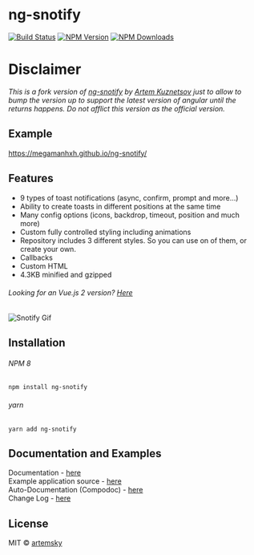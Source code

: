 # ng-snotify

[![Build Status](https://dl.circleci.com/status-badge/img/gh/megamanhxh/ng-snotify/tree/master.svg?style=svg)](https://dl.circleci.com/status-badge/redirect/gh/megamanhxh/ng-snotify/tree/master)
[![NPM Version](https://img.shields.io/npm/v/ng-snotify.svg)](https://www.npmjs.com/package/ng-snotify)
[![NPM Downloads](https://img.shields.io/npm/dt/ng-snotify.svg)](https://www.npmjs.com/package/ng-snotify)

# Disclaimer
_This is a fork version of [ng-snotify](https://github.com/artemsky/ng-snotify) by [Artem Kuznetsov](https://github.com/artemsky) just to
allow to bump the version up to support the latest version of angular until the returns happens. Do not afflict this version as the official
version._

## Example
https://megamanhxh.github.io/ng-snotify/


## Features

- 9 types of toast notifications (async, confirm, prompt and more...)
- Ability to create toasts in different positions at the same time
- Many config options (icons, backdrop, timeout, position and much more)
- Custom fully controlled styling including animations
- Repository includes 3 different styles. So you can use on of them, or create your own.
- Callbacks
- Custom HTML
- 4.3KB minified and gzipped

###### Looking for an Vue.js 2 version? [Here](https://github.com/artemsky/vue-snotify/)

![Snotify Gif](https://thumbs.gfycat.com/SoftGranularDalmatian-size_restricted.gif)

## Installation

###### NPM 8
`npm install ng-snotify`

###### yarn
`yarn add ng-snotify`

## Documentation and Examples

Documentation - [here](https://megamanhxh.github.io/ng-snotify/documentation)  
Example application source - [here](https://github.com/megamanhxh/ng-snotify/tree/master/src)  
Auto-Documentation (Compodoc) - [here](https://megamanhxh.github.io/ng-snotify/compodoc/)  
Change Log - [here](https://github.com/megamanhxh/ng-snotify/blob/master/CHANGELOG.md)

## License

MIT © [artemsky](mailto:mr.artemsky@gmail.com)
